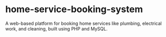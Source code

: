 # home-service-booking-system
A web-based platform for booking home services like plumbing, electrical work, and cleaning, built using PHP and MySQL.

